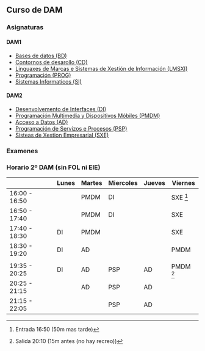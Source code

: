 ## Curso de DAM

### Asignaturas

#### DAM1
- [Bases de datos (BD)](DAM1/Bases%20de%20datos)
- [Contornos de desarollo (CD)](DAM1/Contornos%20de%20desarollo)
- [Linguaxes de Marcas e Sistemas de Xestión de Información (LMSXI)](DAM1/Lenguaje%20de%20marcas)
- [Programación (PROG)](DAM1/Programacion)
- [Sistemas Informaticos (SI)](DAM1/SI%20(MME))

#### DAM2
- [Desenvolvemento de Interfaces (DI)](DAM2/DI)
- [Programación Multimedia y Dispositivos Móbiles (PMDM)](DAM2/PMDM)
- [Acceso a Datos (AD)](DAM2/AD)
- [Programación de Servizos e Procesos (PSP)](DAM2/PSP)
- [Sisteas de Xestion Empresarial (SXE)](DAM2/SXE)

### Examenes


### Horario 2º DAM (sin FOL ni EIE)
  
|  | Lunes | Martes | Miercoles | Jueves | Viernes |
| --- | --- | --- | --- | --- | --- |
| 16:00 - 16:50 |  | PMDM | DI |  | SXE [^1] |
| 16:50 - 17:40 |  | PMDM | DI |  | SXE |
| 17:40 - 18:30 | DI | PMDM |  |  | SXE |
| 18:30 - 19:20 | DI | AD |  |  | PMDM |
|  |  |  |  |  |  |
| 19:35 - 20:25 | DI | AD | PSP | AD | PMDM [^2] |
| 20:25 - 21:15 |  | AD | PSP | AD |  |
| 21:15 - 22:05 |  |  | PSP | AD |  |

[^1]: Entrada 16:50 (50m mas tarde)
[^2]: Salida 20:10 (15m antes (no hay recreo))
